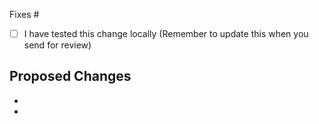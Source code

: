 Fixes #

- [ ] I have tested this change locally (Remember to update this when you send for review)

## Proposed Changes

-
-
